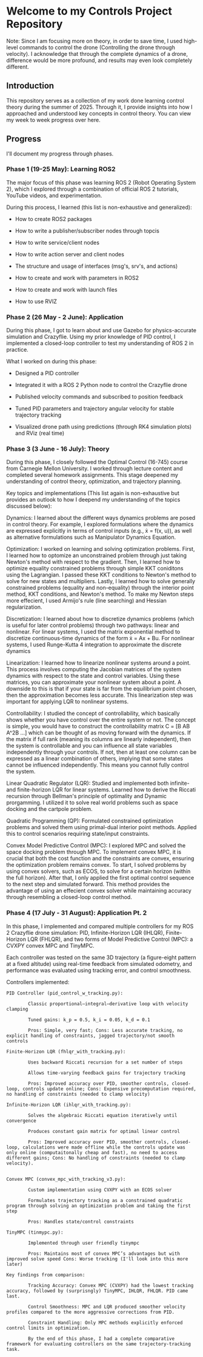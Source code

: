 # Welcome to my Controls Project Repository

Note: Since I am focusing more on theory, in order to save time, I used high-level commands to control the drone (Controlling the drone through velocity). I acknowledge that through the complete dynamics of a drone, difference would be more profound, and results may even look completely different.

## Introduction
This repository serves as a collection of my work done learning control theory during the summer of 2025. Through it, I provide insights into how I approached and understood key concepts in control theory. You can view my week to week progress over here.

## Progress
I'll document my progress through phases.

### Phase 1 (19-25 May): Learning ROS2
The major focus of this phase was learning ROS 2 (Robot Operating System 2), which I explored through a combination of official ROS 2 tutorials, YouTube videos, and  experimentation.

During this process, I learned (this list is non-exhaustive and generalized):

- How to create ROS2 packages

- How to write a publisher/subscriber nodes through topcis

- How to write service/client nodes

- How to write action server and client nodes

- The structure and usage of interfaces (msg's, srv's, and actions)

- How to create and work with parameters in ROS2

- How to create and work with launch files

- How to use RVIZ

### Phase 2 (26 May - 2 June): Application
During this phase, I got to learn about and use Gazebo for physics-accurate simulation and Crazyflie. Using my prior knowledge of PID control, I implemented a closed-loop controller to test my understanding of ROS 2 in practice.

What I worked on during this phase:

- Designed a PID controller

- Integrated it with a ROS 2 Python node to control the Crazyflie drone

- Published velocity commands and subscribed to position feedback

- Tuned PID parameters and trajectory angular velocity for stable trajectory tracking

- Visualized drone path using predictions (through RK4 simulation plots) and RViz (real time)

### Phase 3 (3 June - 16 July): Theory
During this phase, I closely followed the Optimal Control (16-745) course from Carnegie Mellon University. I worked through lecture content and completed several homework assignments. This stage deepened my understanding of control theory, optimization, and trajectory planning.

Key topics and implementations (This list again is non-exhaustive but provides an outlook to how I deepend my understanding of the topics discussed below):

Dynamics:
I learned about the different ways dynamics problems are posed in control theory. For example, I explored formulations where the dynamics are expressed explicitly in terms of control inputs (e.g., ẋ = f(x, u)), as well as alternative formulations such as Manipulator Dynamics Equation.

Optimization:
I worked on learning and solving optimization problems. First, I learned how to optomize an unconstrained problem through just taking Newton's method with respect to the gradient. Then, I learned how to optimize equality constrained problems through simple KKT coniditons using the Lagrangian. I passed these KKT conditions to Newton's method to solve for new states and multipliers. Lastly, I learned how to solve generally constrained problems (equality and non-equality) through the interior point method, KKT conditions, and Newton's method. To make my Newton steps more effecient, I used Armijo's rule (line searching) and Hessian regularization.

Discretization: 
I learned about how to discretize dynamics problems (which is useful for later control problems) through two pathways: linear and nonlinear. For linear systems, I used the matrix exponential method to discretize continuous-time dynamics of the form ẋ = Ax + Bu. For nonlinear systems, I used Runge-Kutta 4 integration to approximate the discrete dynamics

Linearization:
I learned how to linearize nonlinear systems around a point. This process involves computing the Jacobian matrices of the system dynamics with respect to the state and control variables. Using these matrices, you can approximate your nonlinear system about a point. A downside to this is that if your state is far from the equilibrium point chosen, then the approximation becomes less accurate. This linearization step was important for applying LQR to nonlinear systems.

Controllability:
I studied the concept of controllability, which basically shows whether you have control over the entire system or not. The concept is simple, you would have to construct the controllability matrix C = [B AB A^2B ...] which can be thought of as moving forward with the dynamics. If the matrix if full rank (meaning its columns are linearly independent), then the system is controllable and you can influence all state variables independently through your controls. If not, then at least one column can be expressed as a linear combination of others, implying that some states cannot be influenced independently. This means you cannot fully control the system.

Linear Quadratic Regulator (LQR):
Studied and implemented both infinite- and finite-horizon LQR for linear systems. Learned how to derive the Riccati recursion through Bellman's principle  of optimality and Dynamic prorgamming. I utilized it to solve real world problems such as space docking and the cartpole problem.

Quadratic Programming (QP):
Formulated constrained optimization problems and solved them using primal-dual interior point methods. Applied this to control scenarios requiring state/input constraints.

Convex Model Predictive Control (MPC):
I explored MPC and solved the space docking problem through MPC. To implement convex MPC, it is crucial that both the cost function and the constraints are convex, ensuring the optimization problem remains convex. To start, I solved problems by using convex solvers, such as ECOS, to solve for a certain horizon (within the full horizon). After that, I only applied the first optimal control sequence to the next step and simulated forward. This method provides the advantage of using an effecient convex solver while maintaining accuracy through resembling a closed-loop control method. 

### Phase 4 (17 July - 31 August): Application Pt. 2
In this phase, I implemented and compared multiple controllers for my ROS 2 Crazyflie drone simulation: PID, Infinite-Horizon LQR (IHLQR), Finite-Horizon LQR (FHLQR), and two forms of Model Predictive Control (MPC): a CVXPY convex MPC and TinyMPC.

Each controller was tested on the same 3D trajectory (a figure-eight pattern at a fixed altitude) using real-time feedback from simulated odometry, and performance was evaluated using tracking error, and control smoothness.


Controllers implemented:

    PID Controller (pid_control_w_tracking.py):

            Classic proportional–integral–derivative loop with velocity clamping

            Tuned gains: k_p = 0.5, k_i = 0.05, k_d = 0.1

            Pros: Simple, very fast; Cons: Less accurate tracking, no explicit handling of constraints, jagged trajectory/not smooth controls

    Finite-Horizon LQR (fhlqr_with_tracking.py):

            Uses backward Riccati recursion for a set number of steps

            Allows time-varying feedback gains for trajectory tracking

            Pros: Improved accuracy over PID, smoother controls, closed-loop, controls update online; Cons: Expensive precomputation required, no handling of constraints (needed to clamp velocity)

    Infinite-Horizon LQR (ihlqr_with_tracking.py):

            Solves the algebraic Riccati equation iteratively until convergence

            Produces constant gain matrix for optimal linear control

            Pros: Improved accuracy over PID, smoother controls, closed-loop, calculations were made offline while the controls update was only online (computaitonally cheap and fast), no need to access different gains; Cons: No handling of constraints (needed to clamp velocity).


    Convex MPC (convex_mpc_with_tracking_v3.py):

            Custom implementation using CVXPY with an ECOS solver

            Formulates trajectory tracking as a constrained quadratic program through solving an optimization problem and taking the first step

            Pros: Handles state/control constraints

    TinyMPC (tinmypc.py):

            Implemented through user friendly tinympc

            Pros: Maintains most of convex MPC’s advantages but with improved solve speed Cons: Worse tracking (I'll look into this more later)

    Key findings from comparison:

            Tracking Accuracy: Convex MPC (CVXPY) had the lowest tracking accuracy, followed by (surprisngly) TinyMPC, IHLQR, FHLQR. PID came last.

            Control Smoothness: MPC and LQR produced smoother velocity profiles compared to the more aggressive corrections from PID.

            Constraint Handling: Only MPC methods explicitly enforced control limits in optimization.

            By the end of this phase, I had a complete comparative framework for evaluating controllers on the same trajectory-tracking task.

